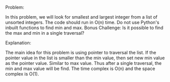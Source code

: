 Problem:

In this problem, we will look for smallest and largest integer from a list of unsorted integers. The code should run in O(n) time. Do not use Python's inbuilt functions to find min and max.
Bonus Challenge: Is it possible to find the max and min in a single traversal?

Explanation:

The main idea for this problem is using pointer to traversal the list.
If the pointer value in the list is smaller than the min value, then set new min value as
the pointer value. Similar to max value. Thus after a single traversal, the min and max
value will be find. The time complex is O(n) and the space complex is O(1).